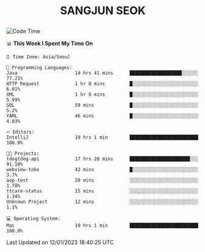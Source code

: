 <h1>
 <p align="center">
   SANGJUN SEOK
 </p>
</h1>

<!--START_SECTION:waka-->
![Code Time](http://img.shields.io/badge/Code%20Time-2%2C152%20hrs%2054%20mins-blue)

📊 **This Week I Spent My Time On** 

```text
⌚︎ Time Zone: Asia/Seoul

💬 Programming Languages: 
Java                     14 hrs 41 mins      ███████████████████░░░░░░   77.21% 
HTTP Request             1 hr 8 mins         █░░░░░░░░░░░░░░░░░░░░░░░░   6.01% 
XML                      1 hr 8 mins         █░░░░░░░░░░░░░░░░░░░░░░░░   5.99% 
SQL                      59 mins             █░░░░░░░░░░░░░░░░░░░░░░░░   5.2% 
YAML                     46 mins             █░░░░░░░░░░░░░░░░░░░░░░░░   4.03%

🔥 Editors: 
IntelliJ                 19 hrs 1 min        █████████████████████████   100.0%

🐱‍💻 Projects: 
tdogtdog-api             17 hrs 20 mins      ██████████████████████░░░   91.18% 
webview-tobe             42 mins             █░░░░░░░░░░░░░░░░░░░░░░░░   3.7% 
aop-test                 20 mins             ░░░░░░░░░░░░░░░░░░░░░░░░░   1.78% 
ttcare-status            15 mins             ░░░░░░░░░░░░░░░░░░░░░░░░░   1.34% 
Unknown Project          12 mins             ░░░░░░░░░░░░░░░░░░░░░░░░░   1.1%

💻 Operating System: 
Mac                      19 hrs 1 min        █████████████████████████   100.0%

```


 Last Updated on 12/01/2023 18:40:25 UTC
<!--END_SECTION:waka-->
